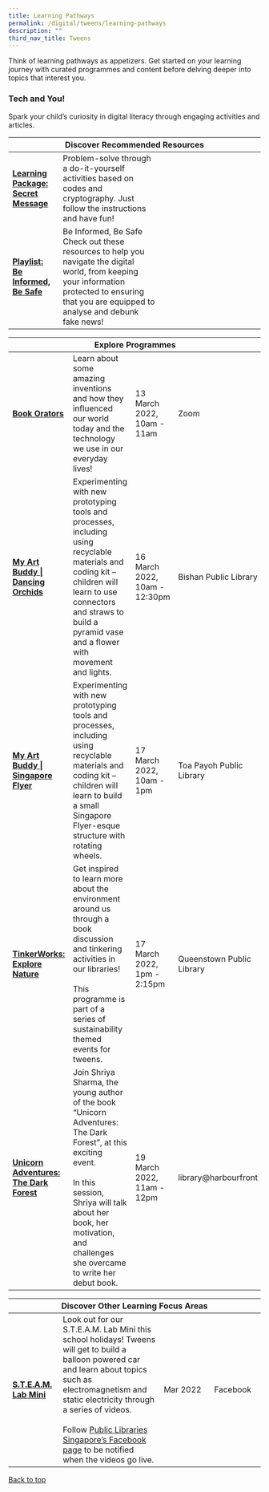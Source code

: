 ```yaml
---
title: Learning Pathways
permalink: /digital/tweens/learning-pathways
description: ""
third_nav_title: Tweens
---
```

<style type="text/css">
/* Links */
.content a { color: #322987; }
.content a:focus,
.content a:hover { color: #28216c; }

/* Button Outline */
.bp-button { padding-left: 1.5rem; padding-right: 1.5rem; }
.bp-button.is-primary-outline { border: 1px solid #322987; color: #322987; background-color: transparent; text-decoration: none; }
.bp-button.is-primary-outline:focus,
.bp-button.is-primary-outline:hover { border: 1px solid #322987; color: #cff2e8; background-color: #322987; text-decoration: none; }

/* Responsive Iframe */
.responsive-iframe { position: absolute; top: 0; left: 0; bottom: 0; right: 0; width: 100%; height: 100%; }
.responsive-iframe-container { position: relative; overflow: hidden; width: 100%; }
.responsive-iframe-container.ratio-16by9 { padding-top: 56.25%; }
.responsive-iframe-container.ratio-4by3 { padding-top: 75%; }
.responsive-iframe-container.ratio-3by2 { padding-top: 66.66%; }
.responsive-iframe-container.ratio-1by1 { padding-top: 100%; }
</style>
Think of learning pathways as appetizers. Get started on your learning journey with curated programmes and content before delving deeper into topics that interest you.
<h3><b>Tech and You!</b></h3>
Spark your child’s curiosity in digital literacy through engaging activities and articles.
<div class="horizontal-scroll margin--bottom--lg">
  <table class="generic-table">
    <thead>
      <tr>
        <th colspan="4" class="is-uppercase has-weight-normal">Discover Recommended Resources</th>
      </tr>
    </thead>
    <tbody>
      <tr>
        <td style="width: 20%;"><a href="https://childrenandteens.nlb.gov.sg/images/unsorted/tweenkerama/Tweens-Secret Messages.pdf" target="_blank"><b>Learning Package: Secret Message</b></a></td>
        <td style="width: 40%;">Problem-solve through a do-it-yourself activities based on codes and cryptography. Just follow the instructions and have fun!
</td>
        <td style="width: 20%;"></td>
        <td style="width: 20%;"></td>
      </tr>
      <tr>
        <td><a href="/digital/tweens/content" target="_blank"><b>Playlist: Be Informed, Be Safe</b></a></td>
        <td> Be Informed, Be Safe<br>
Check out these resources to help you navigate the digital world, from keeping your information protected to ensuring that you are equipped to analyse and debunk fake news!</td>
        <td> </td>
        <td> </td>
      </tr>
    </tbody>
  </table>
</div>

<div class="horizontal-scroll margin--bottom--lg">
  <table class="generic-table">
    <thead>
      <tr>
        <th colspan="4" class="is-uppercase has-weight-normal">Explore Programmes</th>
      </tr>
    </thead>
    <tbody>
      <tr>
        <td><a href="https://nlb-golibrary.eventbrite.sg/" target="_blank"><b>Book Orators</b></a></td>
        <td>Learn about some amazing inventions and how they influenced our world today and the technology we use in our everyday lives!</td>
        <td>13 March 2022,<br>10am - 11am</td>
        <td>Zoom</td>
      </tr>
			<tr>
        <td><a href="https://nlb-golibrary.eventbrite.sg/" target="_blank"><b>My Art Buddy | Dancing Orchids
</b></a></td>
        <td>Experimenting with new prototyping tools and processes, including using recyclable materials and coding kit – children will learn to use connectors and straws to build a pyramid vase and a flower with movement and lights.
</td>
        <td>16 March 2022,<br>10am - 12:30pm</td>
        <td>Bishan Public Library</td>
      </tr>
			<tr>
        <td><a href="https://nlb-golibrary.eventbrite.sg/" target="_blank"><b>My Art Buddy | Singapore Flyer
</b></a></td>
        <td>Experimenting with new prototyping tools and processes, including using recyclable materials and coding kit – children will learn to build a small Singapore Flyer-esque structure with rotating wheels.
</td>
        <td>17 March 2022,<br>10am - 1pm</td>
        <td>Toa Payoh Public Library</td>
      </tr>
			<tr>
        <td><a href="https://nlb-golibrary.eventbrite.sg/" target="_blank"><b>TinkerWorks: Explore Nature 
</b></a></td>
        <td>Get inspired to learn more about the environment around us through a book discussion and tinkering activities in our libraries!<br><br>This programme is part of a series of sustainability themed events for tweens. 
</td>
        <td>17 March 2022,<br>1pm - 2:15pm</td>
        <td>Queenstown Public Library</td>
      </tr>
			<tr>
        <td><a href="https://nlb-golibrary.eventbrite.sg/" target="_blank"><b>Unicorn Adventures: The Dark Forest
</b></a></td>
        <td>Join Shriya Sharma, the young author of the book “Unicorn Adventures: The Dark Forest”, at this exciting event. <br><br>In this session, Shriya will talk about her book, her motivation, and challenges she overcame to write her debut book.
</td>
        <td>19 March 2022,<br>11am - 12pm</td>
        <td>library@harbourfront</td>
      </tr>
		</tbody>
  </table>
</div>

<div class="horizontal-scroll margin--bottom--lg">
  <table class="generic-table">
    <thead>
      <tr>
        <th colspan="4" class="is-uppercase has-weight-normal">Discover Other Learning Focus Areas</th>
      </tr>
    </thead>
    <tbody>
      <tr>
        <td style="width: 20%;"><a href="https://childrenandteens.nlb.gov.sg/services/programmes/tweenkerama" target="_blank"><b>S.T.E.A.M. Lab Mini</b></a></td>
        <td style="width: 40%;">Look out for our S.T.E.A.M. Lab Mini this school holidays! Tweens will get to build a balloon powered car and learn about topics such as electromagnetism and static electricity through a series of videos.<br><br>
Follow <a href="https://www.facebook.com/publiclibrarysg" target="_blank">Public Libraries Singapore’s Facebook page</a> to be notified when the videos go live.</td>
        <td style="width: 20%;">Mar 2022</td>
        <td style="width: 20%;">Facebook</td>
      </tr>
    </tbody>
  </table>
</div>

<p class="has-text-right margin--top--xl"><a href="#main-content">Back to top</a></p>